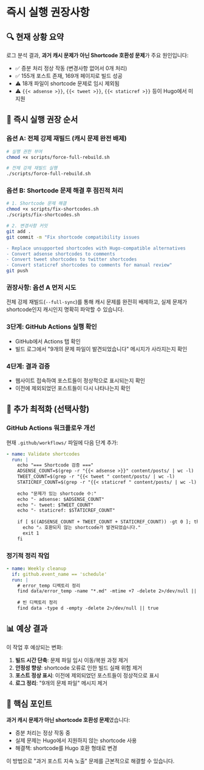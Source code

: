 # 즉시 실행 권장사항

## 🔍 현재 상황 요약

로그 분석 결과, **과거 캐시 문제가 아닌 Shortcode 호환성 문제**가 주요 원인입니다:

- ✅ 증분 처리 정상 작동 (변경사항 없어서 0개 처리)
- ✅ 155개 포스트 존재, 169개 페이지로 빌드 성공
- ⚠️ 18개 파일이 shortcode 문제로 임시 제외됨
- ⚠️ `{{< adsense >}}`, `{{< tweet >}}`, `{{< staticref >}}` 등이 Hugo에서 미지원

## 🚀 즉시 실행 권장 순서

### 옵션 A: 전체 강제 재빌드 (캐시 문제 완전 배제)

```bash
# 실행 권한 부여
chmod +x scripts/force-full-rebuild.sh

# 전체 강제 재빌드 실행
./scripts/force-full-rebuild.sh
```

### 옵션 B: Shortcode 문제 해결 후 점진적 처리

```bash
# 1. Shortcode 문제 해결
chmod +x scripts/fix-shortcodes.sh
./scripts/fix-shortcodes.sh

# 2. 변경사항 커밋
git add .
git commit -m "Fix shortcode compatibility issues

- Replace unsupported shortcodes with Hugo-compatible alternatives
- Convert adsense shortcodes to comments
- Convert tweet shortcodes to twitter shortcodes
- Convert staticref shortcodes to comments for manual review"
git push
```

### 권장사항: 옵션 A 먼저 시도

전체 강제 재빌드(`--full-sync`)를 통해 캐시 문제를 완전히 배제하고, 
실제 문제가 shortcode인지 캐시인지 명확히 파악할 수 있습니다.

### 3단계: GitHub Actions 실행 확인

- GitHub에서 Actions 탭 확인
- 빌드 로그에서 "9개의 문제 파일이 발견되었습니다" 메시지가 사라지는지 확인

### 4단계: 결과 검증

- 웹사이트 접속하여 포스트들이 정상적으로 표시되는지 확인
- 이전에 제외되었던 포스트들이 다시 나타나는지 확인

## 🔧 추가 최적화 (선택사항)

### GitHub Actions 워크플로우 개선

현재 `.github/workflows/` 파일에 다음 단계 추가:

```yaml
- name: Validate shortcodes
  run: |
    echo "=== Shortcode 검증 ==="
    ADSENSE_COUNT=$(grep -r "{{< adsense >}}" content/posts/ | wc -l)
    TWEET_COUNT=$(grep -r "{{< tweet " content/posts/ | wc -l)
    STATICREF_COUNT=$(grep -r "{{< staticref " content/posts/ | wc -l)
    
    echo "문제가 있는 shortcode 수:"
    echo "- adsense: $ADSENSE_COUNT"
    echo "- tweet: $TWEET_COUNT"
    echo "- staticref: $STATICREF_COUNT"
    
    if [ $((ADSENSE_COUNT + TWEET_COUNT + STATICREF_COUNT)) -gt 0 ]; then
      echo "⚠️ 호환되지 않는 shortcode가 발견되었습니다."
      exit 1
    fi
```

### 정기적 정리 작업

```yaml
- name: Weekly cleanup
  if: github.event_name == 'schedule'
  run: |
    # error_temp 디렉토리 정리
    find data/error_temp -name "*.md" -mtime +7 -delete 2>/dev/null || true
    
    # 빈 디렉토리 정리
    find data -type d -empty -delete 2>/dev/null || true
```

## 📊 예상 결과

이 작업 후 예상되는 변화:

1. **빌드 시간 단축**: 문제 파일 임시 이동/복원 과정 제거
2. **안정성 향상**: shortcode 오류로 인한 빌드 실패 위험 제거
3. **포스트 정상 표시**: 이전에 제외되었던 포스트들이 정상적으로 표시
4. **로그 정리**: "9개의 문제 파일" 메시지 제거

## 🎯 핵심 포인트

**과거 캐시 문제가 아닌 shortcode 호환성 문제**였습니다:

- 증분 처리는 정상 작동 중
- 실제 문제는 Hugo에서 지원하지 않는 shortcode 사용
- 해결책: shortcode를 Hugo 호환 형태로 변경

이 방법으로 "과거 포스트 지속 노출" 문제를 근본적으로 해결할 수 있습니다.
